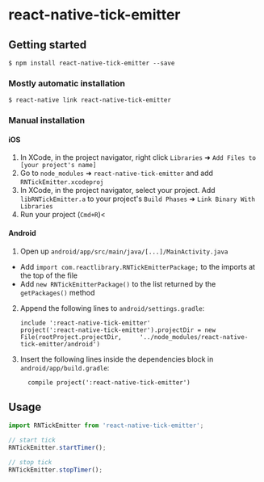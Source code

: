 
# react-native-tick-emitter

## Getting started

`$ npm install react-native-tick-emitter --save`

### Mostly automatic installation

`$ react-native link react-native-tick-emitter`

### Manual installation


#### iOS

1. In XCode, in the project navigator, right click `Libraries` ➜ `Add Files to [your project's name]`
2. Go to `node_modules` ➜ `react-native-tick-emitter` and add `RNTickEmitter.xcodeproj`
3. In XCode, in the project navigator, select your project. Add `libRNTickEmitter.a` to your project's `Build Phases` ➜ `Link Binary With Libraries`
4. Run your project (`Cmd+R`)<

#### Android

1. Open up `android/app/src/main/java/[...]/MainActivity.java`
  - Add `import com.reactlibrary.RNTickEmitterPackage;` to the imports at the top of the file
  - Add `new RNTickEmitterPackage()` to the list returned by the `getPackages()` method
2. Append the following lines to `android/settings.gradle`:
  	```
  	include ':react-native-tick-emitter'
  	project(':react-native-tick-emitter').projectDir = new File(rootProject.projectDir, 	'../node_modules/react-native-tick-emitter/android')
  	```
3. Insert the following lines inside the dependencies block in `android/app/build.gradle`:
  	```
      compile project(':react-native-tick-emitter')
  	```


## Usage
```javascript
import RNTickEmitter from 'react-native-tick-emitter';

// start tick
RNTickEmitter.startTimer();

// stop tick
RNTickEmitter.stopTimer();
```
